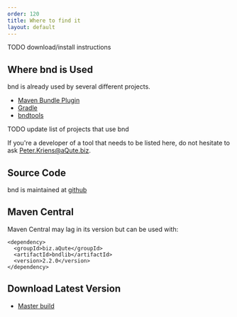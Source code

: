 ```yaml
---
order: 120
title: Where to find it
layout: default
---
```


TODO download/install instructions

## Where bnd is Used
bnd is already used by several different projects.

* [Maven Bundle Plugin][2]
* [Gradle][3]
* [bndtools][1]

TODO update list of projects that use bnd

If you're a developer of a tool that needs to be listed here, do not hesitate to ask Peter.Kriens@aQute.biz.

## Source Code
bnd is maintained at [github][5]

## Maven Central
Maven Central may lag in its version but can be used with:

    <dependency>
      <groupId>biz.aQute</groupId>
      <artifactId>bndlib</artifactId>
      <version>2.2.0</version>
    </dependency>

## Download Latest Version

* [Master build][3]

[1]: http://bndtools.org
[2]: http://felix.apache.org/site/apache-felix-maven-bundle-plugin-bnd.html
[3]: http://www.gradleware.com/
[4]: https://bndtools.ci.cloudbees.com/job/bnd.master/
[5]: https://github.com/bndtools/bnd
